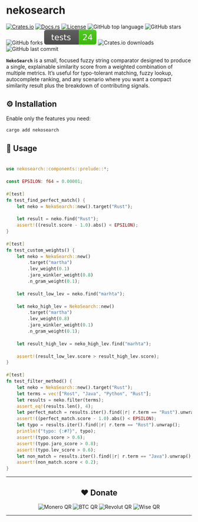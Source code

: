 # nekosearch

[![Crates.io](https://img.shields.io/crates/v/nekosearch.svg)](https://crates.io/crates/nekosearch)
[![Docs.rs](https://docs.rs/nekosearch/badge.svg)](https://docs.rs/nekosearch)
[![License](https://img.shields.io/crates/l/nekosearch.svg)](https://github.com/pas2rust/nekosearch/blob/main/LICENSE)
![GitHub top language](https://img.shields.io/github/languages/top/pas2rust/nekosearch?color=orange&logo=rust&style=flat&logoColor=white)
![GitHub stars](https://img.shields.io/github/stars/pas2rust/nekosearch?color=success&style=flat&logo=github)
![GitHub forks](https://img.shields.io/github/forks/pas2rust/nekosearch?color=orange&logo=Furry%20Network&style=flat&logoColor=white)
![Tests](https://raw.githubusercontent.com/pas2rust/badges/main/nekosearch-tests.svg)
![Crates.io downloads](https://img.shields.io/crates/d/nekosearch.svg)
![GitHub last commit](https://img.shields.io/github/last-commit/pas2rust/nekosearch?color=ff69b4&label=update&logo=git&style=flat&logoColor=white)

**`NekoSearch`**  is a small, focused fuzzy string comparator designed to produce a single, explainable similarity score from a weighted combination of multiple metrics. It’s useful for typo-tolerant matching, fuzzy lookup, autocomplete ranking, and any scenario where you want a compact similarity result plus the breakdown of contributing signals.


## ⚙️ Installation

Enable only the features you need:

```bash
cargo add nekosearch
```

## 🚀 Usage 

```rust

use nekosearch::components::prelude::*;

const EPSILON: f64 = 0.00001;

#[test]
fn test_find_perfect_match() {
    let neko = NekoSearch::new().target("Rust");

    let result = neko.find("Rust");
    assert!((result.score - 1.0).abs() < EPSILON);
}

#[test]
fn test_custom_weights() {
    let neko = NekoSearch::new()
        .target("martha")
        .lev_weight(0.1)
        .jaro_winkler_weight(0.8)
        .n_gram_weight(0.1);

    let result_low_lev = neko.find("marhta");

    let neko_high_lev = NekoSearch::new()
        .target("martha")
        .lev_weight(0.8)
        .jaro_winkler_weight(0.1)
        .n_gram_weight(0.1);

    let result_high_lev = neko_high_lev.find("marhta");

    assert!(result_low_lev.score > result_high_lev.score);
}

#[test]
fn test_filter_method() {
    let neko = NekoSearch::new().target("Rust");
    let terms = vec!["Rost", "Java", "Python", "Rust"];
    let results = neko.filter(terms);
    assert_eq!(results.len(), 4);
    let perfect_match = results.iter().find(|r| r.term == "Rust").unwrap();
    assert!((perfect_match.score - 1.0).abs() < EPSILON);
    let typo = results.iter().find(|r| r.term == "Rost").unwrap();
    println!("typo: {:#?}", typo);
    assert!(typo.score > 0.6);
    assert!(typo.jaro_score > 0.8);
    assert!(typo.lev_score > 0.6);
    let non_match = results.iter().find(|r| r.term == "Java").unwrap();
    assert!(non_match.score < 0.2);
}

```

---

<h2 align="center">
  <strong>❤️ Donate</strong>
</h2>

<p align="center">
  <a href="https://github.com/pas2rust/pas2rust/blob/main/pas-monero-donate.png" style="text-decoration:none; color:inherit;">
    <img src="https://img.shields.io/badge/Monero%20QR-FF6600?style=flat&logo=monero&logoColor=white" alt="Monero QR"/>
  </a>
  <a href="https://github.com/pas2rust/pas2rust/blob/main/pas-bitcoin-donate.png" style="text-decoration:none; color:inherit;">
    <img src="https://img.shields.io/badge/BTC%20QR-EAB300?style=flat&logo=bitcoin&logoColor=white" alt="BTC QR"/>
  </a>
  <a href="https://revolut.me/pas2rust" style="text-decoration:none; color:inherit;">
    <img src="https://img.shields.io/badge/Revolut%20QR-Blue?style=flat&logo=revolut&logoColor=white" alt="Revolut QR"/>
  </a>
  <a href="https://wise.com/pay/me/pedroaugustos99" style="text-decoration:none; color:inherit;">
    <img src="https://img.shields.io/badge/Wise%20QR-1CA0F2?style=flat&logo=wise&logoColor=white" alt="Wise QR"/>
  </a>
</p>


---